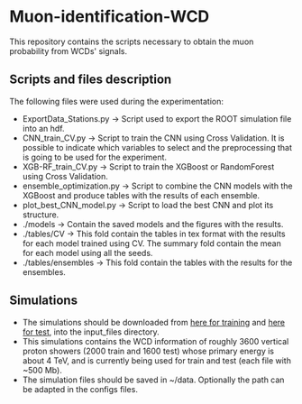# Muon-identification-WCD
This repository contains the scripts necessary to obtain the muon probability from WCDs' signals.

## Scripts and files description

The following files were used during the experimentation:
 - ExportData_Stations.py -> Script used to export the ROOT simulation file into an hdf. 
 - CNN_train_CV.py -> Script to train the CNN using Cross Validation. It is possible to indicate which variables to select and the preprocessing that is going to be used for the experiment. 
 - XGB-RF_train_CV.py -> Script to train the XGBoost or RandomForest using Cross Validation.
 - ensemble_optimization.py -> Script to combine the CNN models with the XGBoost and produce tables with the results of each ensemble. 
 - plot_best_CNN_model.py -> Script to load the best CNN and plot its structure. 
 - ./models -> Contain the saved models and the figures with the results. 
 - ./tables/CV -> This fold contain the tables in tex format with the results for each model trained using CV. The summary fold contain the mean for each model using all the seeds.
 - ./tables/ensembles -> This fold contain the tables with the results for the ensembles.

## Simulations
 - The simulations should be downloaded from [here for training](https://drive.google.com/file/d/1LSzuLodCDLr8AaZRpyrOxSi8-Vmwt3W1/view?usp=sharing) and [here for test](https://drive.google.com/file/d/1YXuLaRWpNJ2i7dnPO5IG1irQ0cpcpbXU/view?usp=sharing), into the input_files directory.
 - This simulations contains the WCD information of roughly 3600 vertical proton showers (2000 train and 1600 test) whose primary energy is about 4 TeV, and is currently being used for train and test (each file with ~500 Mb).
 - The simulation files should be saved in ~/data. Optionally the path can be adapted in the configs files.




